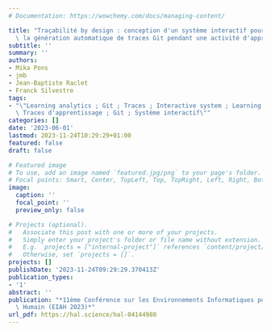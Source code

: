 ```yaml
---
# Documentation: https://wowchemy.com/docs/managing-content/

title: "Traçabilité by design : conception d'un système interactif pour améliorer\
  \ la génération automatique de traces Git pendant une activité d'apprentissage"
subtitle: ''
summary: ''
authors:
- Mika Pons
- jmb
- Jean-Baptiste Raclet
- Franck Silvestre
tags:
- "\"Learning analytics ; Git ; Traces ; Interactive system ; Learning Analytics ;\
  \ Traces d'apprentissage ; Git ; Système interactif\""
categories: []
date: '2023-06-01'
lastmod: 2023-11-24T10:29:29+01:00
featured: false
draft: false

# Featured image
# To use, add an image named `featured.jpg/png` to your page's folder.
# Focal points: Smart, Center, TopLeft, Top, TopRight, Left, Right, BottomLeft, Bottom, BottomRight.
image:
  caption: ''
  focal_point: ''
  preview_only: false

# Projects (optional).
#   Associate this post with one or more of your projects.
#   Simply enter your project's folder or file name without extension.
#   E.g. `projects = ["internal-project"]` references `content/project/deep-learning/index.md`.
#   Otherwise, set `projects = []`.
projects: []
publishDate: '2023-11-24T09:29:29.370413Z'
publication_types:
- '1'
abstract: ''
publication: "*11ème Conférence sur les Environnements Informatiques pour l'Apprentissage\
  \ Humain (EIAH 2023)*"
url_pdf: https://hal.science/hal-04144980
---
```


